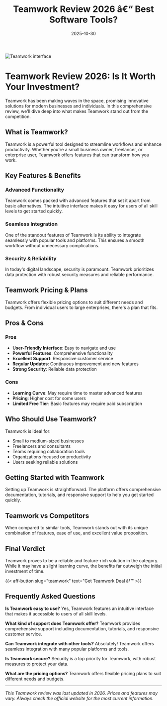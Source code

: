 ﻿---
title: "Teamwork Review 2026 â€“ Best Software Tools?"
date: 2025-10-30
draft: false
rating: 4.8
category: "Software Tools"
tags: ["software-tools", "review", "2026"]
description: "Comprehensive Teamwork review 2026. Discover if this  tool is the best choice for your needs."
keywords: "teamwork, Teamwork, review, software tools, 2026, best software tools"
image: "https://images.unsplash.com/photo-1555949963-aa79dcee981c?w=800&h=400&fit=crop&crop=center"
---

![Teamwork interface](https://images.unsplash.com/photo-1555949963-aa79dcee981c?w=800&h=400&fit=crop&crop=center)

# Teamwork Review 2026: Is It Worth Your Investment?

Teamwork has been making waves in the  space, promising innovative solutions for modern businesses and individuals. In this comprehensive review, we'll dive deep into what makes Teamwork stand out from the competition.

## What is Teamwork?

Teamwork is a powerful  tool designed to streamline workflows and enhance productivity. Whether you're a small business owner, freelancer, or enterprise user, Teamwork offers features that can transform how you work.

## Key Features & Benefits

### Advanced Functionality
Teamwork comes packed with advanced features that set it apart from basic alternatives. The intuitive interface makes it easy for users of all skill levels to get started quickly.

### Seamless Integration
One of the standout features of Teamwork is its ability to integrate seamlessly with popular tools and platforms. This ensures a smooth workflow without unnecessary complications.

### Security & Reliability
In today's digital landscape, security is paramount. Teamwork prioritizes data protection with robust security measures and reliable performance.

## Teamwork Pricing & Plans

Teamwork offers flexible pricing options to suit different needs and budgets. From individual users to large enterprises, there's a plan that fits.

## Pros & Cons

### Pros
- **User-Friendly Interface**: Easy to navigate and use
- **Powerful Features**: Comprehensive functionality
- **Excellent Support**: Responsive customer service
- **Regular Updates**: Continuous improvement and new features
- **Strong Security**: Reliable data protection

### Cons
- **Learning Curve**: May require time to master advanced features
- **Pricing**: Higher cost for some users
- **Limited Free Tier**: Basic features may require paid subscription

## Who Should Use Teamwork?

Teamwork is ideal for:
- Small to medium-sized businesses
- Freelancers and consultants
- Teams requiring collaboration tools
- Organizations focused on productivity
- Users seeking reliable  solutions

## Getting Started with Teamwork

Setting up Teamwork is straightforward. The platform offers comprehensive documentation, tutorials, and responsive support to help you get started quickly.

## Teamwork vs Competitors

When compared to similar tools, Teamwork stands out with its unique combination of features, ease of use, and excellent value proposition.

## Final Verdict

Teamwork proves to be a reliable and feature-rich solution in the  category. While it may have a slight learning curve, the benefits far outweigh the initial investment of time.

{{< aff-button slug="teamwork" text="Get Teamwork Deal â†’" >}}

## Frequently Asked Questions

**Is Teamwork easy to use?**
Yes, Teamwork features an intuitive interface that makes it accessible to users of all skill levels.

**What kind of support does Teamwork offer?**
Teamwork provides comprehensive support including documentation, tutorials, and responsive customer service.

**Can Teamwork integrate with other tools?**
Absolutely! Teamwork offers seamless integration with many popular platforms and tools.

**Is Teamwork secure?**
Security is a top priority for Teamwork, with robust measures to protect your data.

**What are the pricing options?**
Teamwork offers flexible pricing plans to suit different needs and budgets.

---

*This Teamwork review was last updated in 2026. Prices and features may vary. Always check the official website for the most current information.*
